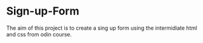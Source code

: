 # Sign-up-Form

The aim of this project is to create a sing up form using the intermidiate html and css from odin course.